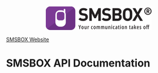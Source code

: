 <p align="center">
  <img src="./docs/logo-en.png" alt="SMSBOX logo">
</p>

[SMSBOX Website](https://www.smsbox.net)

# SMSBOX API Documentation
